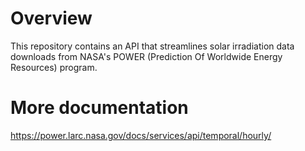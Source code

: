 # Overview

This repository contains an API that streamlines solar irradiation data downloads from NASA's POWER (Prediction Of Worldwide Energy Resources) program. 

# More documentation

https://power.larc.nasa.gov/docs/services/api/temporal/hourly/